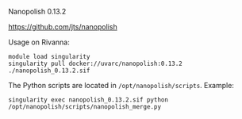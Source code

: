 Nanopolish 0.13.2

https://github.com/jts/nanopolish

Usage on Rivanna:
```
module load singularity
singularity pull docker://uvarc/nanopolish:0.13.2
./nanopolish_0.13.2.sif
```

The Python scripts are located in `/opt/nanopolish/scripts`. Example:
```
singularity exec nanopolish_0.13.2.sif python /opt/nanopolish/scripts/nanopolish_merge.py
```
